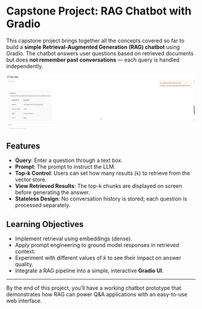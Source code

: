 # Capstone Project: RAG Chatbot with Gradio

This capstone project brings together all the concepts covered so far to build a **simple Retrieval-Augmented Generation (RAG) chatbot** using Gradio. The chatbot answers user questions based on retrieved documents but does **not remember past conversations** — each query is handled independently.

![chatbot](../../data/images/mybot.PNG)

## Features

- **Query**: Enter a question through a text box.
- **Prompt**: The prompt to instruct the LLM.
- **Top-k Control**: Users can set how many results (`k`) to retrieve from the vector store.
- **View Retrieved Results**: The top-k chunks are displayed on screen before generating the answer.
- **Stateless Design**: No conversation history is stored; each question is processed separately.

## Learning Objectives

- Implement retrieval using embeddings (dense).
- Apply prompt engineering to ground model responses in retrieved context.
- Experiment with different values of *k* to see their impact on answer quality.
- Integrate a RAG pipeline into a simple, interactive **Gradio UI**.

---

By the end of this project, you’ll have a working chatbot prototype that demonstrates how RAG can power Q&A applications with an easy-to-use web interface.
